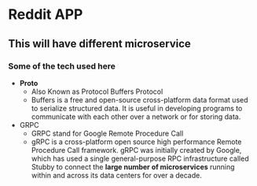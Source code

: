 # Reddit APP

## This will have different microservice

### Some of the tech used here

- **Proto**
    - Also Known as Protocol Buffers Protocol
    - Buffers is a free and open-source cross-platform data format used to serialize structured data. It is useful in developing programs to communicate with each other over a network or for storing data.
- GRPC 
    - GRPC stand for Google Remote Procedure Call
    - gRPC is a cross-platform open source high performance Remote Procedure Call framework. gRPC was initially created by Google, which has used a single general-purpose RPC infrastructure called Stubby to connect the **large number of microservices** running within and across its data centers for over a decade.